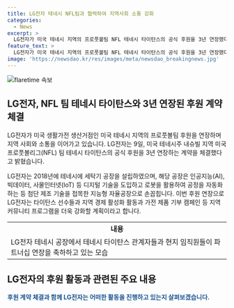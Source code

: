 ```yaml
---
title: LG전자 테네시 NFL팀과 협력하여 지역사회 소통 강화
categories:
  - News
excerpt: >
  LG전자가 미국 테네시 지역의 프로풋볼팀 NFL 테네시 타이탄스의 공식 후원을 3년 연장했다. LG전자는 지능형 자율공장을 운영하는데 초점을 맞추고 있으며, 후원을 통해 지역 경제와 커뮤니티 프로그램을 지원할 계획이다. LG전자의 댄 월리 COO는 지역사회 발전을 위해 함께 노력하며, 미국 시장에서 프리미엄 브랜드로 입지를 확대해 나갈 것이라고 밝혔다.
feature_text: >
  LG전자가 미국 테네시 지역의 프로풋볼팀 NFL 테네시 타이탄스의 공식 후원을 3년 연장했다. LG전자는 지능형 자율공장을 운영하는데 초점을 맞추고 있으며, 후원을 통해 지역 경제와 커뮤니티 프로그램을 지원할 계획이다. LG전자의 댄 월리 COO는 지역사회 발전을 위해 함께 노력하며, 미국 시장에서 프리미엄 브랜드로 입지를 확대해 나갈 것이라고 밝혔다.
image: 'https://newsdao.kr/res/images/meta/newsdao_breakingnews.jpg'
---
```


<p><img src="https://newsdao.kr/res/images/meta/newsdao_breakingnews.jpg" alt="flaretime 속보" /></p>

<h2 data-ke-size="size26">LG전자, NFL 팀 테네시 타이탄스와 3년 연장된 후원 계약 체결</h2>

<p data-ke-size="size16">LG전자가 미국 생활가전 생산거점인 미국 테네시 지역의 프로풋볼팀 후원을 연장하며 지역 사회와 소통을 이어가고 있습니다. LG전자는 9일, 미국 테네시주 내슈빌 지역 미국프로풋볼리그(NFL) 팀 테네시 타이탄스의 공식 후원을 3년 연장하는 계약을 체결했다고 밝혔습니다.</p>

<p data-ke-size="size16">LG전자는 2018년에 테네시에 세탁기 공장을 설립하였으며, 해당 공장은 인공지능(AI), 빅데이터, 사물인터넷(IoT) 등 디지털 기술을 도입하고 로봇을 활용하여 공정을 자동화하는 등 첨단 제조 기술을 접목한 지능형 자율공장으로 손꼽힙니다. 이번 후원 연장으로 LG전자는 타이탄스 선수들과 지역 경제 활성화 활동과 가전 제품 기부 캠페인 등 지역 커뮤니티 프로그램을 더욱 강화할 계획이라고 합니다.</p>

<table>
    <tr>
        <td style="text-align: center; height: 17px;"><b>내용</b></td>
    </tr>
    <tr>
        <td>LG전자 테네시 공장에서 테네시 타이탄스 관계자들과 현지 임직원들이 파트너십 연장을 축하하고 있는 모습</td>
    </tr>
</table>

<h2 data-ke-size="size26">LG전자의 후원 활동과 관련된 주요 내용</h2>

<p data-ke-size="size16"><b><span style="color: #1a5490;">후원 계약 체결과 함께 LG전자는 어떠한 활동을 진행하고 있는지 살펴보겠습니다.</span></b></p>

<ul>
    <li>LG전자는 타이탄스 홈구장 전광판을 통한 브랜드 광고뿐만 아니라 선수들과 지역주민들이 함께 참여하는 의류 재활용 캠페인을 진행하고 있습니다.</li>
    <li>타이탄스 선수들과 현장 직원들과의 소통 시간을 가지며, 지역 사회 발전을 위한 다양한 활동을 지속적으로 활발히 전개하고 있습니다.</li>
    <li>LG전자는 미국 테네시를 대표하는 기업으로서 지역사회 발전을 위해 타이탄스 후원을 이어가고 있는 만큼, 지속적으로 지역사회와의 소통과 협력을 강화하고자 하고 있습니다.</li>
</ul>

<p data-ke-size="size16">정 부사장은 "LG전자는 미국 테네시를 대표하는 기업으로서 타이탄스 후원을 이어가는 등 진정성을 가지고 지역사회 발전을 함께하며 미국 시장에서 프리미엄 브랜드로 입지를 확대해 나갈 것"이라고 전했습니다.</p>
실시간 뉴스 속보는, <a href="https://newsdao.kr" rel="dofollow">https://newsdao.kr</a>


